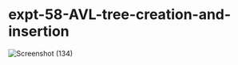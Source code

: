 # expt-58-AVL-tree-creation-and-insertion

![Screenshot (134)](https://github.com/DikshaMeena03/expt-58-AVL-tree-creation-and-insertion/assets/148327414/f343fc02-34b6-4bcc-9c10-b1cea3906e11)
